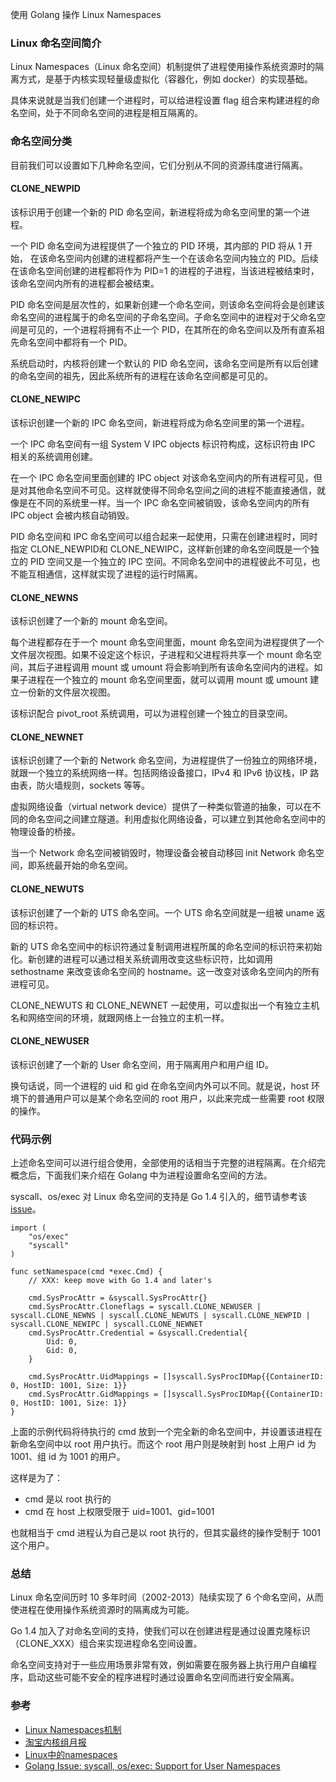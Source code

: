 使用 Golang 操作 Linux Namespaces

### Linux 命名空间简介

Linux Namespaces（Linux 命名空间）机制提供了进程使用操作系统资源时的隔离方式，是基于内核实现轻量级虚拟化（容器化，例如 docker）的实现基础。

具体来说就是当我们创建一个进程时，可以给进程设置 flag 组合来构建进程的命名空间，处于不同命名空间的进程是相互隔离的。

### 命名空间分类

目前我们可以设置如下几种命名空间，它们分别从不同的资源纬度进行隔离。

<!-- more -->

#### CLONE_NEWPID

该标识用于创建一个新的 PID 命名空间，新进程将成为命名空间里的第一个进程。

一个 PID 命名空间为进程提供了一个独立的 PID 环境，其内部的 PID 将从 1 开始，
在该命名空间内创建的进程都将产生一个在该命名空间内独立的 PID。后续在该命名空间创建的进程都将作为 PID=1 的进程的子进程，当该进程被结束时，该命名空间内所有的进程都会被结束。

PID 命名空间是层次性的，如果新创建一个命名空间，则该命名空间将会是创建该命名空间的进程属于的命名空间的子命名空间。子命名空间中的进程对于父命名空间是可见的，一个进程将拥有不止一个 PID，在其所在的命名空间以及所有直系祖先命名空间中都将有一个 PID。

系统启动时，内核将创建一个默认的 PID 命名空间，该命名空间是所有以后创建的命名空间的祖先，因此系统所有的进程在该命名空间都是可见的。

#### CLONE_NEWIPC

该标识创建一个新的 IPC 命名空间，新进程将成为命名空间里的第一个进程。

一个 IPC 命名空间有一组 System V IPC objects 标识符构成，这标识符由 IPC 相关的系统调用创建。

在一个 IPC 命名空间里面创建的 IPC object 对该命名空间内的所有进程可见，但是对其他命名空间不可见。这样就使得不同命名空间之间的进程不能直接通信，就像是在不同的系统里一样。当一个 IPC 命名空间被销毁，该命名空间内的所有 IPC object 会被内核自动销毁。

PID 命名空间和 IPC 命名空间可以组合起来一起使用，只需在创建进程时，同时指定 CLONE_NEWPID和 CLONE_NEWIPC，这样新创建的命名空间既是一个独立的 PID 空间又是一个独立的 IPC 空间。不同命名空间中的进程彼此不可见，也不能互相通信，这样就实现了进程的运行时隔离。

#### CLONE_NEWNS

该标识创建了一个新的 mount 命名空间。

每个进程都存在于一个 mount 命名空间里面，mount 命名空间为进程提供了一个文件层次视图。如果不设定这个标识，子进程和父进程将共享一个 mount 命名空间，其后子进程调用 mount 或 umount 将会影响到所有该命名空间内的进程。如果子进程在一个独立的 mount 命名空间里面，就可以调用 mount 或 umount 建立一份新的文件层次视图。

该标识配合 pivot_root 系统调用，可以为进程创建一个独立的目录空间。

#### CLONE_NEWNET

该标识创建了一个新的 Network 命名空间，为进程提供了一份独立的网络环境，就跟一个独立的系统网络一样。包括网络设备接口，IPv4 和 IPv6 协议栈，IP 路由表，防火墙规则，sockets 等等。

虚拟网络设备（virtual network device）提供了一种类似管道的抽象，可以在不同的命名空间之间建立隧道。利用虚拟化网络设备，可以建立到其他命名空间中的物理设备的桥接。

当一个 Network 命名空间被销毁时，物理设备会被自动移回 init Network 命名空间，即系统最开始的命名空间。

#### CLONE_NEWUTS

该标识创建了一个新的 UTS 命名空间。一个 UTS 命名空间就是一组被 uname 返回的标识符。

新的 UTS 命名空间中的标识符通过复制调用进程所属的命名空间的标识符来初始化。新创建的进程可以通过相关系统调用改变这些标识符，比如调用 sethostname 来改变该命名空间的 hostname。这一改变对该命名空间内的所有进程可见。

CLONE_NEWUTS 和 CLONE_NEWNET 一起使用，可以虚拟出一个有独立主机名和网络空间的环境，就跟网络上一台独立的主机一样。

#### CLONE_NEWUSER

该标识创建了一个新的 User 命名空间，用于隔离用户和用户组 ID。

换句话说，同一个进程的 uid 和 gid 在命名空间内外可以不同。就是说，host 环境下的普通用户可以是某个命名空间的 root 用户，以此来完成一些需要 root 权限的操作。

### 代码示例

上述命名空间可以进行组合使用，全部使用的话相当于完整的进程隔离。在介绍完概念后，下面我们来介绍在 Golang 中为进程设置命名空间的方法。

syscall、os/exec 对 Linux 命名空间的支持是 Go 1.4 引入的，细节请参考该 [issue](https://github.com/golang/go/issues/8447)。

```
import (
	"os/exec"
	"syscall"
)

func setNamespace(cmd *exec.Cmd) {
	// XXX: keep move with Go 1.4 and later's

	cmd.SysProcAttr = &syscall.SysProcAttr{}
	cmd.SysProcAttr.Cloneflags = syscall.CLONE_NEWUSER | syscall.CLONE_NEWNS | syscall.CLONE_NEWUTS | syscall.CLONE_NEWPID | syscall.CLONE_NEWIPC | syscall.CLONE_NEWNET
	cmd.SysProcAttr.Credential = &syscall.Credential{
		Uid: 0,
		Gid: 0,
	}

	cmd.SysProcAttr.UidMappings = []syscall.SysProcIDMap{{ContainerID: 0, HostID: 1001, Size: 1}}
	cmd.SysProcAttr.GidMappings = []syscall.SysProcIDMap{{ContainerID: 0, HostID: 1001, Size: 1}}
}
```

上面的示例代码将待执行的 cmd 放到一个完全新的命名空间中，并设置该进程在新命名空间中以 root 用户执行。而这个 root 用户则是映射到 host 上用户 id 为 1001、组 id 为 1001 的用户。

这样是为了：

* cmd 是以 root 执行的
* cmd 在 host 上权限受限于 uid=1001、gid=1001

也就相当于 cmd 进程认为自己是以 root 执行的，但其实最终的操作受制于 1001 这个用户。

### 总结

Linux 命名空间历时 10 多年时间（2002-2013）陆续实现了 6 个命名空间，从而使进程在使用操作系统资源时的隔离成为可能。

Go 1.4 加入了对命名空间的支持，使我们可以在创建进程是通过设置克隆标识（CLONE_XXX）组合来实现进程命名空间设置。

命名空间支持对于一些应用场景非常有效，例如需要在服务器上执行用户自编程序，启动这些可能不安全的程序进程时通过设置命名空间而进行安全隔离。

### 参考

* [Linux Namespaces机制](http://www.cnblogs.com/lisperl/archive/2012/05/03/2480316.html)
* [淘宝内核组月报](http://kernel.taobao.org/index.php/Monthly_Kernel_Reports)
* [Linux中的namespaces](http://lsword.github.io/2013/09/20.html)
* [Golang Issue: syscall, os/exec: Support for User Namespaces](https://github.com/golang/go/issues/8447)

